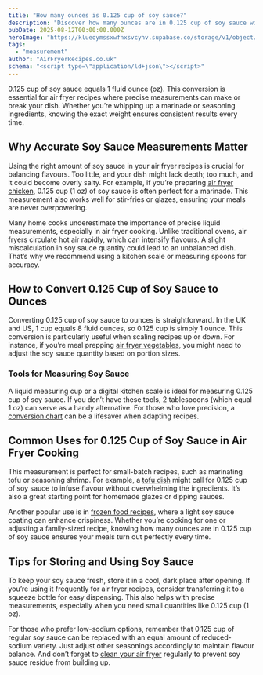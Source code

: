 ```yaml
---
title: "How many ounces is 0.125 cup of soy sauce?"
description: "Discover how many ounces are in 0.125 cup of soy sauce with our easy conversion guide—perfect for air fryer recipes and precise measurements."
pubDate: 2025-08-12T00:00:00.000Z
heroImage: "https://klueoymssxwfnxsvcyhv.supabase.co/storage/v1/object/public/md/how-many-ounces-is-0-125-cup-of-soy-sauce-8f129b9f.webp"
tags:
  - "measurement"
author: "AirFryerRecipes.co.uk"
schema: "<script type=\"application/ld+json\"></script>"
---
```


<p>0.125 cup of soy sauce equals 1 fluid ounce (oz). This conversion is essential for air fryer recipes where precise measurements can make or break your dish. Whether you’re whipping up a marinade or seasoning ingredients, knowing the exact weight ensures consistent results every time.</p>  

<h2>Why Accurate Soy Sauce Measurements Matter</h2>  
<p>Using the right amount of soy sauce in your air fryer recipes is crucial for balancing flavours. Too little, and your dish might lack depth; too much, and it could become overly salty. For example, if you’re preparing <a href=https://www.airfryerrecipe.co.uk/recipes>air fryer chicken</a>, 0.125 cup (1 oz) of soy sauce is often perfect for a marinade. This measurement also works well for stir-fries or glazes, ensuring your meals are never overpowering.</p>  

<p>Many home cooks underestimate the importance of precise liquid measurements, especially in air fryer cooking. Unlike traditional ovens, air fryers circulate hot air rapidly, which can intensify flavours. A slight miscalculation in soy sauce quantity could lead to an unbalanced dish. That’s why we recommend using a kitchen scale or measuring spoons for accuracy.</p>  

<h2>How to Convert 0.125 Cup of Soy Sauce to Ounces</h2>  
<p>Converting 0.125 cup of soy sauce to ounces is straightforward. In the UK and US, 1 cup equals 8 fluid ounces, so 0.125 cup is simply 1 ounce. This conversion is particularly useful when scaling recipes up or down. For instance, if you’re meal prepping <a href=https://www.airfryerrecipe.co.uk/recipe-category/vegetables>air fryer vegetables</a>, you might need to adjust the soy sauce quantity based on portion sizes.</p>  

<h3>Tools for Measuring Soy Sauce</h3>  
<p>A liquid measuring cup or a digital kitchen scale is ideal for measuring 0.125 cup of soy sauce. If you don’t have these tools, 2 tablespoons (which equal 1 oz) can serve as a handy alternative. For those who love precision, a <a href=https://www.airfryerrecipe.co.uk/air-fryer-conversion-chart>conversion chart</a> can be a lifesaver when adapting recipes.</p>  

<h2>Common Uses for 0.125 Cup of Soy Sauce in Air Fryer Cooking</h2>  
<p>This measurement is perfect for small-batch recipes, such as marinating tofu or seasoning shrimp. For example, a <a href=https://www.airfryerrecipe.co.uk/recipe-category/tofu>tofu dish</a> might call for 0.125 cup of soy sauce to infuse flavour without overwhelming the ingredients. It’s also a great starting point for homemade glazes or dipping sauces.</p>  

<p>Another popular use is in <a href=https://www.airfryerrecipe.co.uk/recipe-category/frozen-foods>frozen food recipes</a>, where a light soy sauce coating can enhance crispiness. Whether you’re cooking for one or adjusting a family-sized recipe, knowing how many ounces are in 0.125 cup of soy sauce ensures your meals turn out perfectly every time.</p>  

<h2>Tips for Storing and Using Soy Sauce</h2>  
<p>To keep your soy sauce fresh, store it in a cool, dark place after opening. If you’re using it frequently for air fryer recipes, consider transferring it to a squeeze bottle for easy dispensing. This also helps with precise measurements, especially when you need small quantities like 0.125 cup (1 oz).</p>  

<p>For those who prefer low-sodium options, remember that 0.125 cup of regular soy sauce can be replaced with an equal amount of reduced-sodium variety. Just adjust other seasonings accordingly to maintain flavour balance. And don’t forget to <a href=https://www.airfryerrecipe.co.uk/air-fryer-cleaner>clean your air fryer</a> regularly to prevent soy sauce residue from building up.</p>